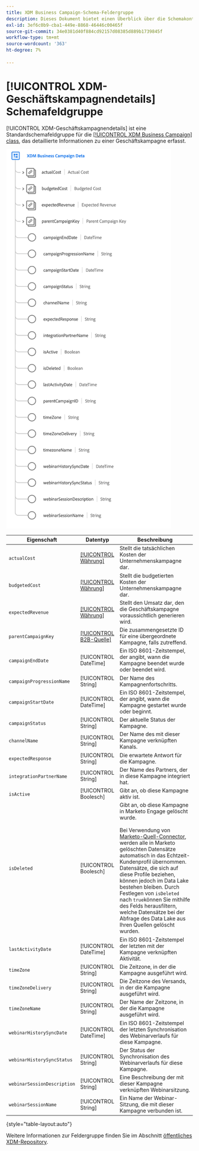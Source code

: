```yaml
---
title: XDM Business Campaign-Schema-Feldergruppe
description: Dieses Dokument bietet einen Überblick über die Schemakontrollgruppe XDM Business Campaign Details .
exl-id: 3ef6c0b9-cba1-449e-8868-46446c00465f
source-git-commit: 34e0381d40f884cd92157d08385d889b1739845f
workflow-type: tm+mt
source-wordcount: '363'
ht-degree: 7%

---
```


# [!UICONTROL XDM-Geschäftskampagnendetails] Schemafeldgruppe

[!UICONTROL XDM-Geschäftskampagnendetails] ist eine Standardschemafeldgruppe für die [[!UICONTROL XDM Business Campaign] class](../../classes/b2b/business-campaign.md), das detaillierte Informationen zu einer Geschäftskampagne erfasst.

![Die Struktur der XDM Business Campaign Details -Feldergruppe, wie sie in der Benutzeroberfläche angezeigt wird](../../images/field-groups/b2b/business-campaign-details.png)

| Eigenschaft | Datentyp | Beschreibung |
| --- | --- | --- |
| `actualCost` | [[!UICONTROL Währung]](../../data-types/currency.md) | Stellt die tatsächlichen Kosten der Unternehmenskampagne dar. |
| `budgetedCost` | [[!UICONTROL Währung]](../../data-types/currency.md) | Stellt die budgetierten Kosten der Unternehmenskampagne dar. |
| `expectedRevenue` | [[!UICONTROL Währung]](../../data-types/currency.md) | Stellt den Umsatz dar, den die Geschäftskampagne voraussichtlich generieren wird. |
| `parentCampaignKey` | [[!UICONTROL B2B-Quelle]](../../data-types/b2b-source.md) | Die zusammengesetzte ID für eine übergeordnete Kampagne, falls zutreffend. |
| `campaignEndDate` | [!UICONTROL DateTime] | Ein ISO 8601-Zeitstempel, der angibt, wann die Kampagne beendet wurde oder beendet wird. |
| `campaignProgressionName` | [!UICONTROL String] | Der Name des Kampagnenfortschritts. |
| `campaignStartDate` | [!UICONTROL DateTime] | Ein ISO 8601-Zeitstempel, der angibt, wann die Kampagne gestartet wurde oder beginnt. |
| `campaignStatus` | [!UICONTROL String] | Der aktuelle Status der Kampagne. |
| `channelName` | [!UICONTROL String] | Der Name des mit dieser Kampagne verknüpften Kanals. |
| `expectedResponse` | [!UICONTROL String] | Die erwartete Antwort für die Kampagne. |
| `integrationPartnerName` | [!UICONTROL String] | Der Name des Partners, der in diese Kampagne integriert hat. |
| `isActive` | [!UICONTROL Boolesch] | Gibt an, ob diese Kampagne aktiv ist. |
| `isDeleted` | [!UICONTROL Boolesch] | Gibt an, ob diese Kampagne in Marketo Engage gelöscht wurde.<br><br>Bei Verwendung von [Marketo-Quell-Connector](../../../sources/connectors/adobe-applications/marketo/marketo.md), werden alle in Marketo gelöschten Datensätze automatisch in das Echtzeit-Kundenprofil übernommen. Datensätze, die sich auf diese Profile beziehen, können jedoch im Data Lake bestehen bleiben. Durch Festlegen von `isDeleted` nach `true`können Sie mithilfe des Felds herausfiltern, welche Datensätze bei der Abfrage des Data Lake aus Ihren Quellen gelöscht wurden. |
| `lastActivityDate` | [!UICONTROL DateTime] | Ein ISO 8601-Zeitstempel der letzten mit der Kampagne verknüpften Aktivität. |
| `timeZone` | [!UICONTROL String] | Die Zeitzone, in der die Kampagne ausgeführt wird. |
| `timeZoneDelivery` | [!UICONTROL String] | Die Zeitzone des Versands, in der die Kampagne ausgeführt wird. |
| `timeZoneName` | [!UICONTROL String] | Der Name der Zeitzone, in der die Kampagne ausgeführt wird. |
| `webinarHistorySyncDate` | [!UICONTROL DateTime] | Ein ISO 8601-Zeitstempel der letzten Synchronisation des Webinarverlaufs für diese Kampagne. |
| `webinarHistorySyncStatus` | [!UICONTROL String] | Der Status der Synchronisation des Webinarverlaufs für diese Kampagne. |
| `webinarSessionDescription` | [!UICONTROL String] | Eine Beschreibung der mit dieser Kampagne verknüpften Webinarsitzung. |
| `webinarSessionName` | [!UICONTROL String] | Ein Name der Webinar-Sitzung, die mit dieser Kampagne verbunden ist. |

{style="table-layout:auto"}

Weitere Informationen zur Feldergruppe finden Sie im Abschnitt [öffentliches XDM-Repository](https://github.com/adobe/xdm/blob/master/components/fieldgroups/campaign/campaign-details.schema.json).
